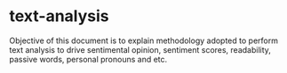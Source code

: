 # text-analysis
Objective of this document is to explain methodology adopted to perform text analysis to drive sentimental opinion, sentiment scores, readability, passive words, personal pronouns and etc.
